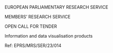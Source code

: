 EUROPEAN PARLIAMENTARY RESEARCH SERVICE

MEMBERS’ RESEARCH SERVICE

OPEN CALL FOR TENDER

Information and data visualisation products

Ref: EPRS/MRS/SER/23/014
